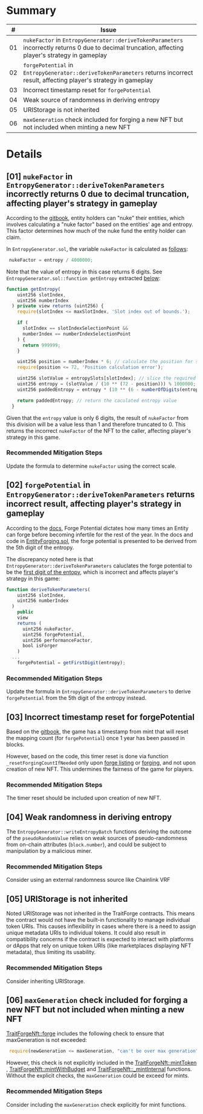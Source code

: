 # Summary
| #   | Issue|
| ----| ------- |
| 01| `nukeFactor` in `EntropyGenerator::deriveTokenParameters` incorrectly returns 0 due to decimal truncation, affecting player's strategy in gameplay  |
| 02| `forgePotential` in `EntropyGenerator::deriveTokenParameters` returns incorrect result, affecting player's strategy in gameplay|
| 03| Incorrect timestamp reset for `forgePotential`     |
| 04| Weak source of randomness in deriving entropy     |
| 05| URIStorage is not inherited     |
| 06| `maxGeneration` check included for forging a new NFT but not included when minting a new NFT |

# Details

## [01] `nukeFactor` in `EntropyGenerator::deriveTokenParameters` incorrectly returns 0 due to decimal truncation, affecting player's strategy in gameplay

According to the [gitbook](https://github.com/TraitForge/GitBook/blob/main/GamePlay/Nuke%20Fund.md), entity holders can "nuke" their entities, which involves calculating a "nuke factor" based on the entities' age and entropy. This factor determines how much of the nuke fund the entity holder can claim. 

In `EntropyGenerator.sol`, the variable `nukeFactor` is calculated as [follows](https://github.com/code-423n4/2024-07-traitforge/blob/279b2887e3d38bc219a05d332cbcb0655b2dc644/contracts/EntropyGenerator/EntropyGenerator.sol#L152):

```js
 nukeFactor = entropy / 4000000;
``` 

Note that the value of entropy in this case returns 6 digits. See  `EntropyGenerator.sol::function getEntropy` extracted [below](https://github.com/code-423n4/2024-07-traitforge/blob/279b2887e3d38bc219a05d332cbcb0655b2dc644/contracts/EntropyGenerator/EntropyGenerator.sol#L164-L185):
 
```js
function getEntropy(
    uint256 slotIndex,
    uint256 numberIndex
  ) private view returns (uint256) {
    require(slotIndex <= maxSlotIndex, 'Slot index out of bounds.');

    if (
      slotIndex == slotIndexSelectionPoint &&
      numberIndex == numberIndexSelectionPoint
    ) {
      return 999999;
    }

    uint256 position = numberIndex * 6; // calculate the position for slicing the entropy value
    require(position <= 72, 'Position calculation error');

    uint256 slotValue = entropySlots[slotIndex]; // slice the required [art of the entropy value
    uint256 entropy = (slotValue / (10 ** (72 - position))) % 1000000; // adjust the entropy value based on the number of digits
    uint256 paddedEntropy = entropy * (10 ** (6 - numberOfDigits(entropy)));

    return paddedEntropy; // return the caculated entropy value
  }
```

Given that the `entropy` value is only 6 digits, the result of `nukeFactor` from this division will be a value less than 1 and therefore truncated to 0. This returns the incorrect `nukeFactor` of the NFT to the caller, affecting player's strategy in this game.

### Recommended Mitigation Steps
Update the formula to determine `nukeFactor` using the correct scale. 

## [02] `forgePotential` in `EntropyGenerator::deriveTokenParameters` returns incorrect result, affecting player's strategy in gameplay

According to the [docs](https://docs.google.com/document/d/1pihtkKyyxobFWdaNU4YfAy56Q7WIMbFJjSHUAfRm6BA/edit), Forge Potential dictates how many times an Entity can forge before becoming infertile for the rest of the year. In the docs and code in [EntityForging.sol](https://github.com/code-423n4/2024-07-traitforge/blob/279b2887e3d38bc219a05d332cbcb0655b2dc644/contracts/EntityForging/EntityForging.sol#L86), the forge potential is presented to be derived from the 5th digit of the entropy. 

The discrepancy noted here is that `EntropyGenerator::deriveTokenParameters` caluclates the forge potential to be the [first digit of the entopy](https://github.com/code-423n4/2024-07-traitforge/blob/279b2887e3d38bc219a05d332cbcb0655b2dc644/contracts/EntropyGenerator/EntropyGenerator.sol#L153), which is incorrect and affects player's strategy in this game:

```js
function deriveTokenParameters(
    uint256 slotIndex,
    uint256 numberIndex
  )
    public
    view
    returns (
      uint256 nukeFactor,
      uint256 forgePotential,
      uint256 performanceFactor,
      bool isForger
    )
  ...
    forgePotential = getFirstDigit(entropy);
```

### Recommended Mitigation Steps
Update the formula in `EntropyGenerator::deriveTokenParameters` to derive `forgePotential` from the 5th digit of the entropy instead. 

## [03] Incorrect timestamp reset for forgePotential 

Based on the [gitbook](https://github.com/TraitForge/GitBook/blob/main/TraitForger%20Entity/Forge%20Potential%20.md), the game has a timestamp from mint that will reset the mapping count (for `forgePotential`) once 1 year has been passed in blocks.

However, based on the code, this timer reset is done via function `_resetForgingCountIfNeeded` only upon [forge listing](https://github.com/code-423n4/2024-07-traitforge/blob/279b2887e3d38bc219a05d332cbcb0655b2dc644/contracts/EntityForging/EntityForging.sol#L83C1-L83C31) or [forging](https://github.com/code-423n4/2024-07-traitforge/blob/279b2887e3d38bc219a05d332cbcb0655b2dc644/contracts/EntityForging/EntityForging.sol#L128-L129), and not upon creation of new NFT. This undermines the fairness of the game for players. 

### Recommended Mitigation Steps
The timer reset should be included upon creation of new NFT. 

## [04] Weak randomness in deriving entropy 
The `EntropyGenerator::writeEntropyBatch` functions deriving the outcome of the `pseudoRandomValue` relies on weak sources of pseudo-randomness from on-chain attributes (`block.number`), and could be subject to manipulation by a malicious miner.

### Recommended Mitigation Steps
Consider using an external randomness source like Chainlink VRF

## [05] URIStorage is not inherited  
Noted URIStorage was not inherited in the TraitForge contracts. This means the contract would not have the built-in functionality to manage individual token URIs. This causes inflexibility in cases where there is a need to assign unique metadata URIs to individual tokens. It could also result in compatibility concerns if the contract is expected to interact with platforms or dApps that rely on unique token URIs (like marketplaces displaying NFT metadata), thus limiting its usability. 

### Recommended Mitigation Steps
Consider inheriting URIStorage. 

## [06] `maxGeneration` check included for forging a new NFT but not included when minting a new NFT
[TraitForgeNft::forge](https://github.com/code-423n4/2024-07-traitforge/blob/279b2887e3d38bc219a05d332cbcb0655b2dc644/contracts/TraitForgeNft/TraitForgeNft.sol#L166) includes the following check to ensure that maxGeneration is not exceeded: 

```js
 require(newGeneration <= maxGeneration, "can't be over max generation");
```
However, this check is not explicitly included in the [TraitForgeNft::mintToken](https://github.com/code-423n4/2024-07-traitforge/blob/279b2887e3d38bc219a05d332cbcb0655b2dc644/contracts/TraitForgeNft/TraitForgeNft.sol#L181) , [TraitForgeNft::mintWithBudget](https://github.com/code-423n4/2024-07-traitforge/blob/279b2887e3d38bc219a05d332cbcb0655b2dc644/contracts/TraitForgeNft/TraitForgeNft.sol#L202) and [TraitForgeNft::_mintInternal](https://github.com/code-423n4/2024-07-traitforge/blob/279b2887e3d38bc219a05d332cbcb0655b2dc644/contracts/TraitForgeNft/TraitForgeNft.sol#L280) functions. Without the explicit checks, the `maxGeneration` could be exceed for mints. 

### Recommended Mitigation Steps
Consider including the `maxGeneration` check explicitly for mint functions. 